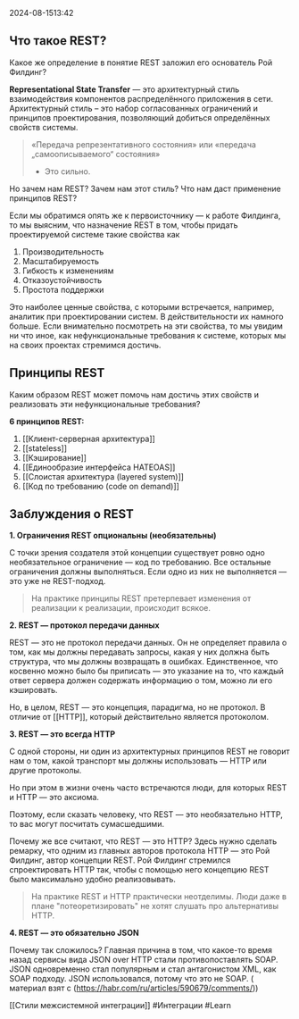 2024-08-1513:42

## Что такое REST?

Какое же определение в понятие REST заложил его основатель Рой Филдинг?

**Representational State Transfer** — это архитектурный стиль взаимодействия компонентов распределённого приложения в сети. Архитектурный стиль – это набор согласованных ограничений и принципов проектирования, позволяющий добиться определённых свойств системы.

>«Передача репрезентативного состояния» или «передача „самоописываемого“ состояния»
>- Это сильно.

Но зачем нам REST? Зачем нам этот стиль? Что нам даст применение принципов REST?

Если мы обратимся опять же к первоисточнику — к работе Филдинга, то мы выясним, что назначение REST в том, чтобы придать проектируемой системе такие свойства как

1. Производительность
2. Масштабируемость
3. Гибкость к изменениям
4. Отказоустойчивость
5. Простота поддержки

Это наиболее ценные свойства, с которыми встречается, например, аналитик при проектировании систем. В действительности их намного больше. Если внимательно посмотреть на эти свойства, то мы увидим ни что иное, как нефункциональные требования к системе, которых мы на своих проектах стремимся достичь.

## Принципы REST

Каким образом REST может помочь нам достичь этих свойств и реализовать эти нефункциональные требования?

**6 принципов REST:**

1. [[Клиент-серверная архитектура]]
2. [[stateless]]
3. [[Кэширование]] 
4. [[Единообразие интерфейса HATEOAS]] 
5. [[Слоистая архитектура (layered system)]]
6. [[Код по требованию (code on demand)]] 


## Заблуждения о REST


**1. Ограничения REST опциональны (необязательны)**

С точки зрения создателя этой концепции существует ровно одно необязательное ограничение — код по требованию. Все остальные ограничения должны выполняться. Если одно из них не выполняется — это уже не REST-подход.  

>На практике принципы REST претерпевает изменения от реализации к реализации, происходит всякое.

**2. REST — протокол передачи данных**

REST — это не протокол передачи данных. Он не определяет правила о том, как мы должны передавать запросы, какая у них должна быть структура, что мы должны возвращать в ошибках. Единственное, что косвенно можно было бы приписать — это указание на то, что каждый ответ сервера должен содержать информацию о том, можно ли его кэшировать.

Но, в целом, REST — это концепция, парадигма, но не протокол. В отличие от [[HTTP]], который действительно является протоколом.

**3. REST — это всегда HTTP**

С одной стороны, ни один из архитектурных принципов REST не говорит нам о том, какой транспорт мы должны использовать — HTTP или другие протоколы.

Но при этом в жизни очень часто встречаются люди, для которых REST и HTTP — это аксиома.

Поэтому, если сказать человеку, что REST — это необязательно HTTP, то вас могут посчитать сумасшедшими.

Почему же все считают, что REST — это HTTP? Здесь нужно сделать ремарку, что одним из главных авторов протокола HTTP — это Рой Филдинг, автор концепции REST. Рой Филдинг стремился спроектировать HTTP так, чтобы с помощью него концепцию REST было максимально удобно реализовывать.

>На практике REST и HTTP практически неотделимы. Люди даже в плане "потеоретизировать" не хотят слушать про альтернативы HTTP.

**4. REST — это обязательно JSON**

Почему так сложилось? Главная причина в том, что какое-то время назад сервисы вида JSON over HTTP стали противопоставлять SOAP. JSON одновременно стал популярным и стал антагонистом XML, как SOAP подходу. JSON использовался, потому что это не SOAP.
( материал взят с (https://habr.com/ru/articles/590679/comments/))



[[Стили межсистемной интеграции]]
#Интеграции 
#Learn